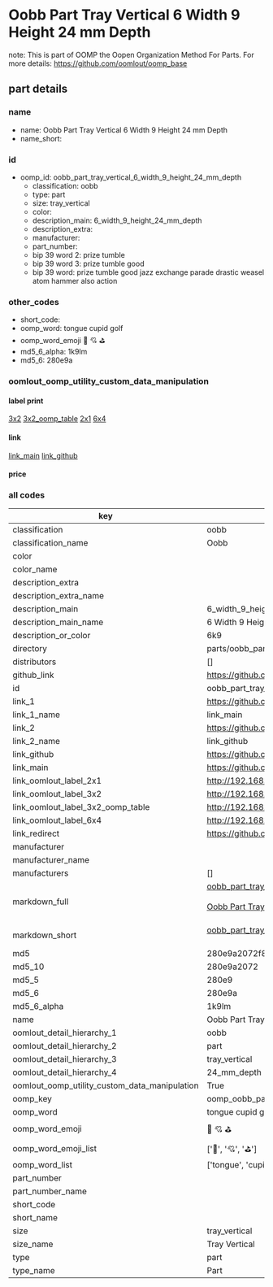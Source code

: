 # Oobb Part Tray Vertical 6 Width 9 Height 24 mm Depth  

note: This is part of OOMP the Oopen Organization Method For Parts. For more details: https://github.com/oomlout/oomp_base

##  part details
  







### name
* name: Oobb Part Tray Vertical 6 Width 9 Height 24 mm Depth
* name_short: 
### id
* oomp_id: oobb_part_tray_vertical_6_width_9_height_24_mm_depth
  * classification: oobb
  * type: part
  * size: tray_vertical
  * color: 
  * description_main: 6_width_9_height_24_mm_depth
  * description_extra: 
  * manufacturer: 
  * part_number: 
  * bip 39 word 2: prize tumble
  * bip 39 word 3: prize tumble good
  * bip 39 word: prize tumble good jazz exchange parade drastic weasel atom hammer also action

### other_codes
* short_code: 
* oomp_word: tongue cupid golf
* oomp_word_emoji :tongue: :cupid: :golf:
* md5_6_alpha: 1k9lm
* md5_6: 280e9a






### oomlout_oomp_utility_custom_data_manipulation
#### label print
[3x2](http://192.168.1.245:1112/?label=oomp%201k9lm)
[3x2_oomp_table](http://192.168.1.108:1112/?label=oomp%201k9lm)
[2x1](http://192.168.1.242:1112/?label=oomp%201k9lm)
[6x4](http://192.168.1.55:1112/?label=oomp%201k9lm)    

#### link

[link_main](https://github.com/oomlout/oomlout_oomp_version_1_messy/tree/main/parts/oobb_part_tray_vertical_6_width_9_height_24_mm_depth) [link_github](https://github.com/oomlout/oomlout_oomp_version_1_messy/tree/main/parts/oobb_part_tray_vertical_6_width_9_height_24_mm_depth)                             

#### price







### all codes 
| key | value |  
| --- | --- |  
| classification | oobb |  
| classification_name | Oobb |  
| color |  |  
| color_name |  |  
| description_extra |  |  
| description_extra_name |  |  
| description_main | 6_width_9_height_24_mm_depth |  
| description_main_name | 6 Width 9 Height 24 mm Depth |  
| description_or_color | 6k9 |  
| directory | parts/oobb_part_tray_vertical_6_width_9_height_24_mm_depth |  
| distributors | [] |  
| github_link | https://github.com/oomlout/oomlout_oomp_part_src/tree/main/parts/oobb_part_tray_vertical_6_width_9_height_24_mm_depth |  
| id | oobb_part_tray_vertical_6_width_9_height_24_mm_depth |  
| link_1 | https://github.com/oomlout/oomlout_oomp_version_1_messy/tree/main/parts/oobb_part_tray_vertical_6_width_9_height_24_mm_depth |  
| link_1_name | link_main |  
| link_2 | https://github.com/oomlout/oomlout_oomp_version_1_messy/tree/main/parts/oobb_part_tray_vertical_6_width_9_height_24_mm_depth |  
| link_2_name | link_github |  
| link_github | https://github.com/oomlout/oomlout_oomp_version_1_messy/tree/main/parts/oobb_part_tray_vertical_6_width_9_height_24_mm_depth |  
| link_main | https://github.com/oomlout/oomlout_oomp_version_1_messy/tree/main/parts/oobb_part_tray_vertical_6_width_9_height_24_mm_depth |  
| link_oomlout_label_2x1 | http://192.168.1.242:1112/?label=oomp%201k9lm |  
| link_oomlout_label_3x2 | http://192.168.1.245:1112/?label=oomp%201k9lm |  
| link_oomlout_label_3x2_oomp_table | http://192.168.1.108:1112/?label=oomp%201k9lm |  
| link_oomlout_label_6x4 | http://192.168.1.55:1112/?label=oomp%201k9lm |  
| link_redirect | https://github.com/oomlout/oomlout_oomp_version_1_messy/tree/main/parts/oobb_part_tray_vertical_6_width_9_height_24_mm_depth |  
| manufacturer |  |  
| manufacturer_name |  |  
| manufacturers | [] |  
| markdown_full | [oobb_part_tray_vertical_6_width_9_height_24_mm_depth](none)<br>[](none)<br>[Oobb Part Tray Vertical 6 Width 9 Height 24 Mm Depth](none)<br><br> |  
| markdown_short | [oobb_part_tray_vertical_6_width_9_height_24_mm_depth](none)<br><br> |  
| md5 | 280e9a2072f8884a80275776c8fa955a |  
| md5_10 | 280e9a2072 |  
| md5_5 | 280e9 |  
| md5_6 | 280e9a |  
| md5_6_alpha | 1k9lm |  
| name | Oobb Part Tray Vertical 6 Width 9 Height 24 mm Depth |  
| oomlout_detail_hierarchy_1 | oobb |  
| oomlout_detail_hierarchy_2 | part |  
| oomlout_detail_hierarchy_3 | tray_vertical |  
| oomlout_detail_hierarchy_4 | 24_mm_depth |  
| oomlout_oomp_utility_custom_data_manipulation | True |  
| oomp_key | oomp_oobb_part_tray_vertical_6_width_9_height_24_mm_depth |  
| oomp_word | tongue cupid golf |  
| oomp_word_emoji | :tongue: :cupid: :golf: |  
| oomp_word_emoji_list | [':tongue:', ':cupid:', ':golf:'] |  
| oomp_word_list | ['tongue', 'cupid', 'golf'] |  
| part_number |  |  
| part_number_name |  |  
| short_code |  |  
| short_name |  |  
| size | tray_vertical |  
| size_name | Tray Vertical |  
| type | part |  
| type_name | Part |  

